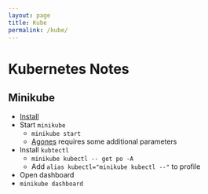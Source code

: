 ```yaml
---
layout: page
title: Kube
permalink: /kube/
---
```


# Kubernetes Notes

## Minikube

* [Install](https://minikube.sigs.k8s.io/docs/start/)
* Start `minikube`
  * `minikube start`
  * [Agones](/agones) requires some additional parameters
* Install `kubtectl`
  * `minikube kubectl -- get po -A`
  * Add `alias kubectl="minikube kubectl --"` to profile
* Open dashboard
 * `minikube dashboard`

